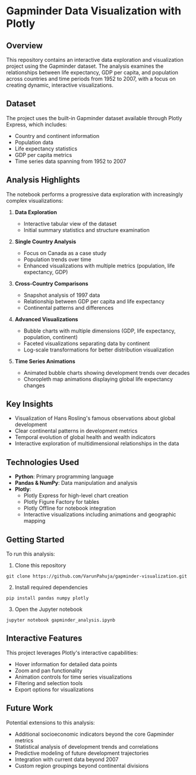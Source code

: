 # Gapminder Data Visualization with Plotly

## Overview
This repository contains an interactive data exploration and visualization project using the Gapminder dataset. The analysis examines the relationships between life expectancy, GDP per capita, and population across countries and time periods from 1952 to 2007, with a focus on creating dynamic, interactive visualizations.

## Dataset
The project uses the built-in Gapminder dataset available through Plotly Express, which includes:
- Country and continent information
- Population data
- Life expectancy statistics
- GDP per capita metrics
- Time series data spanning from 1952 to 2007

## Analysis Highlights
The notebook performs a progressive data exploration with increasingly complex visualizations:

1. **Data Exploration**
   - Interactive tabular view of the dataset
   - Initial summary statistics and structure examination

2. **Single Country Analysis**
   - Focus on Canada as a case study
   - Population trends over time
   - Enhanced visualizations with multiple metrics (population, life expectancy, GDP)

3. **Cross-Country Comparisons**
   - Snapshot analysis of 1997 data
   - Relationship between GDP per capita and life expectancy
   - Continental patterns and differences

4. **Advanced Visualizations**
   - Bubble charts with multiple dimensions (GDP, life expectancy, population, continent)
   - Faceted visualizations separating data by continent
   - Log-scale transformations for better distribution visualization

5. **Time Series Animations**
   - Animated bubble charts showing development trends over decades
   - Choropleth map animations displaying global life expectancy changes

## Key Insights
- Visualization of Hans Rosling's famous observations about global development
- Clear continental patterns in development metrics
- Temporal evolution of global health and wealth indicators
- Interactive exploration of multidimensional relationships in the data

## Technologies Used
- **Python**: Primary programming language
- **Pandas & NumPy**: Data manipulation and analysis
- **Plotly**:
  - Plotly Express for high-level chart creation
  - Plotly Figure Factory for tables
  - Plotly Offline for notebook integration
  - Interactive visualizations including animations and geographic mapping

## Getting Started
To run this analysis:

1. Clone this repository
```
git clone https://github.com/VarunPahuja/gapminder-visualization.git
```

2. Install required dependencies
```
pip install pandas numpy plotly
```

3. Open the Jupyter notebook
```
jupyter notebook gapminder_analysis.ipynb
```

## Interactive Features
This project leverages Plotly's interactive capabilities:
- Hover information for detailed data points
- Zoom and pan functionality
- Animation controls for time series visualizations
- Filtering and selection tools
- Export options for visualizations

## Future Work
Potential extensions to this analysis:
- Additional socioeconomic indicators beyond the core Gapminder metrics
- Statistical analysis of development trends and correlations
- Predictive modeling of future development trajectories
- Integration with current data beyond 2007
- Custom region groupings beyond continental divisions


